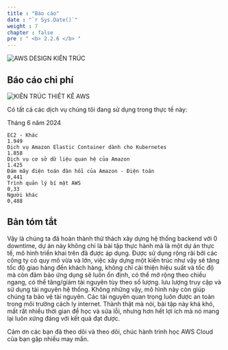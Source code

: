 ```yaml
---
title : "Báo cáo"
date : "`r Sys.Date()`"
weight : 7
chapter : false
pre : " <b> 2.2.6 </b> "
---
```

![AWS DESIGN KIẾN TRÚC](/images/1/ArchitechtureDesign.svg?featherlight=false&width=100pc)

## Báo cáo chi phí

![KIẾN TRÚC THIẾT KẾ AWS](/images/testing/report_cost.png?featherlight=false&width=100pc)

Có tất cả các dịch vụ chúng tôi đang sử dụng trong thực tế này:

Tháng 6 năm 2024

    EC2 - Khác
    1.949
    Dịch vụ Amazon Elastic Container dành cho Kubernetes
    1.858
    Dịch vụ cơ sở dữ liệu quan hệ của Amazon
    1.425
    Đám mây điện toán đàn hồi của Amazon - Điện toán
    0,441
    Trình quản lý bí mật AWS
    0,33
    Người khác
    0,488


## Bản tóm tắt

Vậy là chúng ta đã hoàn thành thử thách xây dựng hệ thống backend với 0 downtime, dự án này không chỉ là bài tập thực hành mà là một dự án thực tế, mô hình triển khai trên đã được áp dụng. Được sử dụng rộng rãi bởi các công ty có quy mô vừa và lớn, việc xây dựng một kiến ​​trúc như vậy sẽ tăng tốc độ giao hàng đến khách hàng, không chỉ cải thiện hiệu suất và tốc độ mà còn đảm bảo ứng dụng sẽ luôn ổn định, có thể mở rộng theo chiều ngang, có thể tăng/giảm tài nguyên tùy theo số lượng. lưu lượng truy cập và sử dụng tài nguyên hệ thống. Không những vậy, mô hình này còn giúp chúng ta bảo vệ tài nguyên. Các tài nguyên quan trọng luôn được an toàn trong môi trường cách ly internet. Thành thật mà nói, bài tập này khá khó, mất rất nhiều thời gian để học và sửa lỗi, nhưng hơn hết lợi ích mà nó mang lại luôn xứng đáng với kết quả đạt được.

Cảm ơn các bạn đã theo dõi và theo dõi, chúc hành trình học AWS Cloud của bạn gặp nhiều may mắn.
